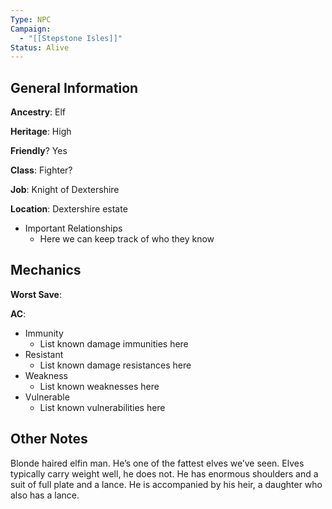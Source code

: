 ```yaml
---
Type: NPC
Campaign:
  - "[[Stepstone Isles]]"
Status: Alive
---
```

## General Information

**Ancestry**: Elf

**Heritage**: High

**Friendly**? Yes

**Class**: Fighter?

**Job**: Knight of Dextershire

**Location**: Dextershire estate

- Important Relationships
    - Here we can keep track of who they know

## Mechanics

**Worst Save**:

**AC**:

- Immunity
    - List known damage immunities here
- Resistant
    - List known damage resistances here
- Weakness
    - List known weaknesses here
- Vulnerable
    - List known vulnerabilities here

## Other Notes

Blonde haired elfin man. He’s one of the fattest elves we’ve seen. Elves typically carry weight well, he does not. He has enormous shoulders and a suit of full plate and a lance. He is accompanied by his heir, a daughter who also has a lance.